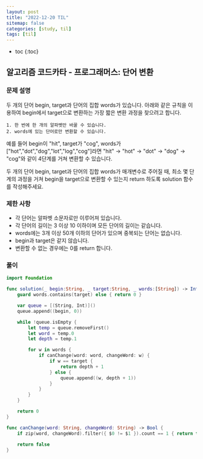 ```yaml
---
layout: post
title: "2022-12-20 TIL"
sitemap: false
categories: [study, til]
tags: [til]
---
```


* toc
{:toc}

## 알고리즘 코드카타 - 프로그래머스: 단어 변환
### 문제 설명
두 개의 단어 begin, target과 단어의 집합 words가 있습니다. 아래와 같은 규칙을 이용하여 begin에서 target으로 변환하는 가장 짧은 변환 과정을 찾으려고 합니다.

~~~
1. 한 번에 한 개의 알파벳만 바꿀 수 있습니다.
2. words에 있는 단어로만 변환할 수 있습니다.
~~~

예를 들어 begin이 "hit", target가 "cog", words가 ["hot","dot","dog","lot","log","cog"]라면 "hit" -> "hot" -> "dot" -> "dog" -> "cog"와 같이 4단계를 거쳐 변환할 수 있습니다.

두 개의 단어 begin, target과 단어의 집합 words가 매개변수로 주어질 때, 최소 몇 단계의 과정을 거쳐 begin을 target으로 변환할 수 있는지 return 하도록 solution 함수를 작성해주세요.
### 제한 사항
* 각 단어는 알파벳 소문자로만 이루어져 있습니다.
* 각 단어의 길이는 3 이상 10 이하이며 모든 단어의 길이는 같습니다.
* words에는 3개 이상 50개 이하의 단어가 있으며 중복되는 단어는 없습니다.
* begin과 target은 같지 않습니다.
* 변환할 수 없는 경우에는 0를 return 합니다.

### 풀이
~~~swift
import Foundation

func solution(_ begin:String, _ target:String, _ words:[String]) -> Int {
    guard words.contains(target) else { return 0 }

    var queue = [(String, Int)]()
    queue.append((begin, 0))

    while !queue.isEmpty {
        let temp = queue.removeFirst()
        let word = temp.0
        let depth = temp.1

        for w in words {
            if canChange(word: word, changeWord: w) {
                if w == target {
                    return depth + 1
                } else {
                    queue.append((w, depth + 1))
                }
            }
        }
    }

    return 0
}

func canChange(word: String, changeWord: String) -> Bool {
    if zip(word, changeWord).filter({ $0 != $1 }).count == 1 { return true }
    
    return false
}
~~~